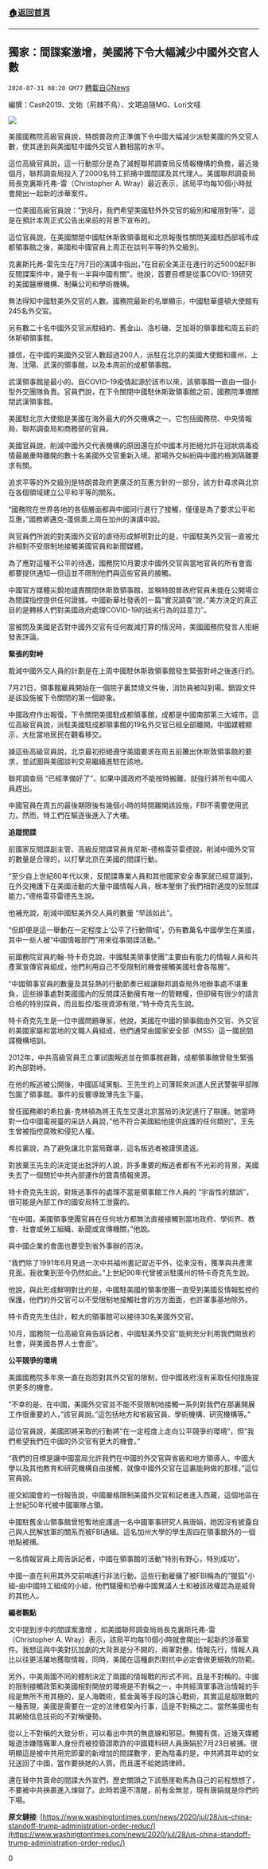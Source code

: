 ###  [:house:返回首頁](https://github.com/ourhimalayas/txt)
---

## 獨家：間諜案激增，美國將下令大幅減少中國外交官人數
`2020-07-31 08:20 GM77` [轉載自GNews](https://gnews.org/zh-hant/281249/)

編撰：Cash2019、文佑（荊棘不鳥）、文珺追隨MG、Lori文噠

![](https://s3.amazonaws.com/gnews-media-offload/wp-content/uploads/2020/07/31081719/China_US_28286.jpg-cfcb2_c0-220-4458-2819_s885x516-1.jpg)

美國國務院高級官員說，特朗普政府正準備下令中國大幅減少派駐美國的外交官人數，使其達到與美國駐中國外交官人數相當的水平。

這位高級官員說，這一行動部分是為了減輕聯邦調查局反情報機構的負擔，最近幾個月，聯邦調查局投入了2000名特工抓捕中國間諜及其代理人。美國聯邦調查局局長克裏斯托弗-雷（Christopher A. Wray）最近表示，該局平均每10個小時就會開出一起新的涉華案件。

一位美國高級官員說：”到8月，我們希望美國駐外外交官的級別和權限對等”，這是在預計本周正式公告出來前的背景下宣布的。

這位官員說，在美國關閉中國駐休斯敦領事館和北京報復性關閉美國駐西部城市成都領事館之後，美國和中國官員上周正在談判平等的外交級別。

克裏斯托弗-雷先生在7月7日的演講中指出，”在目前全美正在進行的近5000起FBI反間諜案件中，幾乎有一半與中國有關”。他說，首要目標是從事COVID-19研究的美國醫療機構、制藥公司和學術機構。

無法得知中國駐美外交官的人數。國務院最新的名單顯示，中國駐華盛頓大使館有245名外交官。

另有數二十名中國外交官派駐紐約、舊金山、洛杉磯、芝加哥的領事館和周五前的休斯頓領事館。

據信，在中國的美國外交官人數超過200人，派駐在北京的美國大使館和廣州、上海、沈陽、武漢的領事館，以及本周前的成都領事館。

武漢領事館是最小的。自COVID-19疫情起源於該市以來，該領事館一直由一個小型外交團隊負責。官員們說，在下令關閉中國駐休斯敦領事館之前，國務院準備關閉武漢領事館。

美國駐北京大使館是美國在海外最大的外交機構之一。它包括國務院、中央情報局、聯邦調查局和商務部的官員。

美國官員說，削減中國外交代表機構的原因還在於中國本月拒絕允許在冠狀病毒疫情最嚴重時離開的數十名美國外交官重新入境。那場外交糾紛與中國的檢測隔離要求有關。

追求平等的外交級別是特朗普政府更廣泛的互惠方針的一部分，該方針尋求與北京在各個領域建立公平和平等的關系。

“國務院在世界各地的各個層面都與中國同行進行了接觸，僅僅是為了要求公平和互惠，”國務卿邁克-蓬佩奧上周在加州的演講中說。

與官員們所說的對美國外交官的虐待形成鮮明對比的是，中國駐美外交官一直被允許相對不受限制地接觸美國官員和新聞媒體。

為了應對這種不公平的待遇，國務院10月要求中國外交官與當地官員的所有會面都要提供通知—但這並不限制他們與這些官員的接觸。

中國官方媒體尖銳地譴責關閉休斯敦領事館，並稱特朗普政府官員未能在公開場合為間諜指控提供任何證據。中國新華社發表的一篇”實況調查”說，”美方決定的真正目的是轉移人們對美國政府處理COVID-19的拙劣行為的註意力”。

當被問及美國是否對中國外交官有任何裁減打算的情況時，美國國務院發言人拒絕發表評論。

**緊張的對峙**

裁減中國外交人員的計劃是在上周中國駐休斯敦領事館發生緊張對峙之後進行的。

7月21日，領事館雇員開始在一個院子裏焚燒文件後，消防員被叫到場。銷毀文件是該設施被下令關閉的第一個跡象。

中國政府作出報復，下令關閉美國駐成都領事館，成都是中國南部第三大城市。這位高級官員說，派駐美國駐成都領事館的19名外交官已經全部離開。中國媒體顯示，大批當地居民在觀看移交。

據這些高級官員說，北京最初拒絕遵守美國要求在周五前騰出休斯敦領事館的要求，並試圖與美國談判交易繼續進駐在該地。

聯邦調查局 “已經準備好了”，如果中國政府不能按時搬離，就強行將所有中國人員趕出。

中國官員在周五的最後期限後有幾個小時的時間離開該設施，FBI不需要使用武力。然而，特工們在驅逐後進入了大樓。

**追蹤間諜**

前國家反間諜副主管、高級反間諜官員肯尼斯-德格雷芬雷德說，削減中國外交官的數量是合理的，以打擊北京在美國的間諜行動。

“至少自上世紀80年代以來，反間諜專業人員和其他國家安全專家就已經意識到，在外交掩護下在美國活動的大量中國情報人員，根本壓倒了我們相對適度的反間諜能力，”德格雷芬雷德先生說。

他補充說，削減中國駐美外交人員的數量 “早該如此”。

“但即便是這一舉動在一定程度上’公平了行動領域’，仍有數萬名中國學生在美國，其中一些人被”中國情報部門”用來從事間諜活動。”

前國務院官員約翰-特卡奇克說，中國駐美領事使團”主要由有能力的情報人員和共產黨宣傳官員組成，他們利用自己不受限制的機會接觸美國社會各階層”。

“中國領事官員的數量及其狂熱的行動節奏已經讓聯邦調查局外地辦事處不堪重負，這些辦事處對美國國內的反間諜活動擁有唯一的管轄權，但卻擁有很少的語言合格的特別探員，而且監控/監視資源有限，”特卡奇克先生說。

特卡奇克先生是一位中國問題專家，他說，美國在中國的領事館由外交官、外交官的美國家屬和當地的文職人員組成，他們通常由國家安全部（MSS）這一國民間諜機構培訓。

2012年，中共高級官員王立軍試圖叛逃並在領事館避難，成都領事館曾發生緊張的內部對峙。

在他的叛逃被公開後，中國區域黨魁、王先生的上司薄熙來派遣人民武警裝甲部隊包圍了領事館。事件的反響導致薄先生下臺。

曾任國務卿的希拉裏-克林頓為將王先生交還北京當局的決定進行了辯護。她當時對一位中國電視臺的采訪人員說，”他不符合美國給他提供庇護的任何類別”。王先生曾被指控腐敗和侵犯人權。

希拉裏說，為了避免讓北京當局難堪，這名叛逃者被謹慎遣返。

對放棄王先生的決定提出批評的人說，許多重要的叛逃者都有不光彩的背景，美國失去了一個關於中共內部運作的寶貴情報來源。

特卡奇克先生說，對叛逃事件的處理不當是領事館工作人員的 “宇宙性的錯誤”，很可能是內部工作的國安局特工泄露的。

“在中國，美國領事使團官員在任何地方都無法直接接觸到當地政府、學術界、教會、社會或勞工組織、新聞或宣傳機關，”他說。

與中國企業的會面也要受到省外事辦的否決。

“我們除了1991年6月見過一次中共福州書記習近平外，從來沒有，獲準與共產黨見面。我收集到至今仍然如此。”上世紀90年代曾被派駐廣州的特卡奇克先生說。

他說，與此形成鮮明對比的是，中國駐美國的領事使團一直受到美國反情報監控的保護，他們的外交官可以不受限制地接觸社會的方方面面，也許軍事基地除外。

特卡奇克先生估計，較大的領事館可以接待30名美國外交官。

10月，國務院一位高級官員告訴記者，中國駐美外交官”能夠充分利用我們開放的社會，與美國各界人士會面”。

**公平競爭的環境**

美國國務院多年來一直在抱怨對其外交官的限制，但中國政府沒有采取任何措施提供更多的機會。

“不幸的是，在中國，美國外交官並不能不受限制地接觸一系列對我們在那裏開展工作很重要的人，”該官員說。”這包括地方和省級官員、學術機構、研究機構等。”

這位官員說，美國即將采取的行動將”在一定程度上走向公平競爭的環境”，但”我們希望我們在中國的外交官有更大的機會。”

“我們的目標是讓中國當局允許我們在中國的外交官與省級和地方領導人、中國大學以及其他教育和研究機構自由接觸，就像中國外交官在這裏能夠做的那樣，”這位官員說。

提交給國會的一份報告說，中國嚴格限制美國外交官和記者進入西藏，這個地區在上世紀50年代被中國軍隊占領。

中國駐舊金山領事館曾短暫地庇護過一名中國軍事研究人員唐娟，她因沒有披露自己與人民解放軍的關系而被FBI通緝。這名加州大學的學生周四在領事館外的一個地點被捕。

一名情報官員上周告訴記者，中國在領事館的活動”特別有野心，特別成功”。

中國一直在利用其外交前哨進行非法行動，這些行動雇傭了被FBI稱為的”獵狐”小組–由中國特工組成的小組，他們騷擾和恐嚇中國異議人士和被該政權認為是威脅的其他人。

**編者觀點**

文中提到涉中的間諜案激增 ，如美國聯邦調查局局長克裏斯托弗-雷（Christopher A. Wray）表示，該局平均每10個小時就會開出一起新的涉華案件。我想這與中美對抗加劇的大背景是分不開的，兩軍對壘，情報先行，情報人員比以往更活躍地獲取情報，同時，美國在這種劇烈對抗中必定會做更細致的防範。

另外，中美兩國不同的體制決定了兩國的情報戰的形式不同，且是不對稱的。中國的限制接觸政策和美國相對開放的環境是不對稱之一，中共經濟軍事政治情報的手段是無所不用其極的，是人海戰術，藍金黃等手段的誅心戰術，其實這是超限戰的一種表現，美國是需要在一定的法律框架內行事，這是不對稱之二。當然美國也有其網絡信息技術的不對稱優勢。

從以上不對稱的大致分析，可以看出中共的無底線和邪惡。無獨有偶，近幾天媒體報道涉嫌隱瞞軍人身份而被控簽證欺詐的中國籍科研人員唐娟於7月23日被捕。很明顯這是被中共用完即棄的新增加的間諜數字，更為陰毒的是，中共將其年幼的女兒送回了中國，當作要挾她的人質。而且還不給她請律師。

還在替中共賣命的間諜大外宣們，歷史關頭之下該懸崖勒馬為自己的前程想想了，不要被中共挾裹進入煉獄了。此時若還不清醒，前有金無怠，現有唐娟就是你們的下場。

**原文鏈接**:
[https://www.washingtontimes.com/news/2020/jul/28/us-china-standoff-trump-administration-order-reduc/](https://www.washingtontimes.com/news/2020/jul/28/us-china-standoff-trump-administration-order-reduc/)

0
